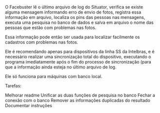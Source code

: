 O Facebuster lê o último arquivo de log do Situator, verifica se existe alguma mensagem informando erro de envio de fotos, registra essa informação em arquivo, localiza os pins das pessoas nas mensagens, executa uma pesquisa no banco de dados e salva em arquivo o nome das pessoas que estão com problemas nas fotos.

Essa informação pode então ser usada para localizar facilmente os cadastros com problemas nas fotos.

Ele é recomendando apenas para dispositivos da linha SS da Intelbras, e é necessário realizar uma sincronização total do dispositivo, executando o programa imediatamente após o fim do processo de sincronização (para que a informação ainda esteja no último arquivo de log.

Ele só funciona para máquinas com banco local.

Tarefas:

Melhorar readme
Unificar as duas funções de pesquisa no banco
Fechar a conexão com o banco
Remover as informações duplicadas do resultado
Documentar instruções
